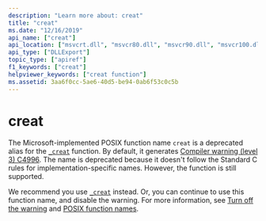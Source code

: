 ```yaml
---
description: "Learn more about: creat"
title: "creat"
ms.date: "12/16/2019"
api_name: ["creat"]
api_location: ["msvcrt.dll", "msvcr80.dll", "msvcr90.dll", "msvcr100.dll", "msvcr100_clr0400.dll", "msvcr110.dll", "msvcr110_clr0400.dll", "msvcr120.dll", "msvcr120_clr0400.dll", "ucrtbase.dll"]
api_type: ["DLLExport"]
topic_type: ["apiref"]
f1_keywords: ["creat"]
helpviewer_keywords: ["creat function"]
ms.assetid: 3aa6f0cc-5ae6-40d5-be94-0ab6f53c0c5b
---
```

# creat

The Microsoft-implemented POSIX function name `creat` is a deprecated alias for the [`_creat`](creat-wcreat.md) function. By default, it generates [Compiler warning (level 3) C4996](../../error-messages/compiler-warnings/compiler-warning-level-3-c4996.md). The name is deprecated because it doesn't follow the Standard C rules for implementation-specific names. However, the function is still supported.

We recommend you use [`_creat`](creat-wcreat.md) instead. Or, you can continue to use this function name, and disable the warning. For more information, see [Turn off the warning](../../error-messages/compiler-warnings/compiler-warning-level-3-c4996.md#turn-off-the-warning) and [POSIX function names](../../error-messages/compiler-warnings/compiler-warning-level-3-c4996.md#posix-function-names).
